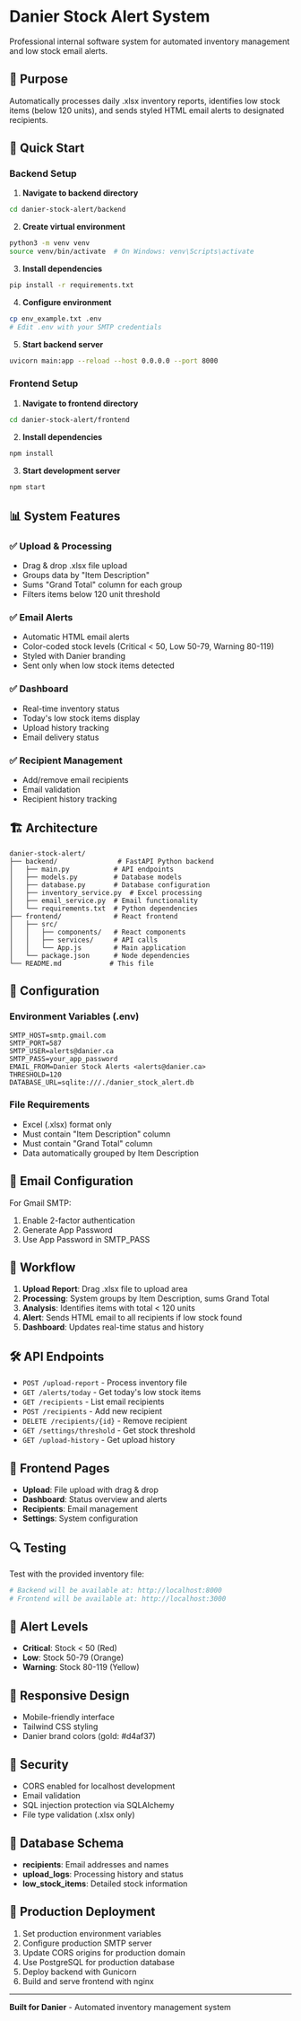 # Danier Stock Alert System

Professional internal software system for automated inventory management and low stock email alerts.

## 🎯 Purpose

Automatically processes daily .xlsx inventory reports, identifies low stock items (below 120 units), and sends styled HTML email alerts to designated recipients.

## 🚀 Quick Start

### Backend Setup

1. **Navigate to backend directory**
```bash
cd danier-stock-alert/backend
```

2. **Create virtual environment**
```bash
python3 -m venv venv
source venv/bin/activate  # On Windows: venv\Scripts\activate
```

3. **Install dependencies**
```bash
pip install -r requirements.txt
```

4. **Configure environment**
```bash
cp env_example.txt .env
# Edit .env with your SMTP credentials
```

5. **Start backend server**
```bash
uvicorn main:app --reload --host 0.0.0.0 --port 8000
```

### Frontend Setup

1. **Navigate to frontend directory**
```bash
cd danier-stock-alert/frontend
```

2. **Install dependencies**
```bash
npm install
```

3. **Start development server**
```bash
npm start
```

## 📊 System Features

### ✅ Upload & Processing
- Drag & drop .xlsx file upload
- Groups data by "Item Description"
- Sums "Grand Total" column for each group
- Filters items below 120 unit threshold

### ✅ Email Alerts
- Automatic HTML email alerts
- Color-coded stock levels (Critical < 50, Low 50-79, Warning 80-119)
- Styled with Danier branding
- Sent only when low stock items detected

### ✅ Dashboard
- Real-time inventory status
- Today's low stock items display
- Upload history tracking
- Email delivery status

### ✅ Recipient Management
- Add/remove email recipients
- Email validation
- Recipient history tracking

## 🏗️ Architecture

```
danier-stock-alert/
├── backend/               # FastAPI Python backend
│   ├── main.py           # API endpoints
│   ├── models.py         # Database models
│   ├── database.py       # Database configuration
│   ├── inventory_service.py  # Excel processing
│   ├── email_service.py  # Email functionality
│   └── requirements.txt  # Python dependencies
├── frontend/             # React frontend
│   ├── src/
│   │   ├── components/   # React components
│   │   ├── services/     # API calls
│   │   └── App.js        # Main application
│   └── package.json      # Node dependencies
└── README.md            # This file
```

## 🔧 Configuration

### Environment Variables (.env)
```
SMTP_HOST=smtp.gmail.com
SMTP_PORT=587
SMTP_USER=alerts@danier.ca
SMTP_PASS=your_app_password
EMAIL_FROM=Danier Stock Alerts <alerts@danier.ca>
THRESHOLD=120
DATABASE_URL=sqlite:///./danier_stock_alert.db
```

### File Requirements
- Excel (.xlsx) format only
- Must contain "Item Description" column
- Must contain "Grand Total" column
- Data automatically grouped by Item Description

## 📧 Email Configuration

For Gmail SMTP:
1. Enable 2-factor authentication
2. Generate App Password
3. Use App Password in SMTP_PASS

## 🔄 Workflow

1. **Upload Report**: Drag .xlsx file to upload area
2. **Processing**: System groups by Item Description, sums Grand Total
3. **Analysis**: Identifies items with total < 120 units
4. **Alert**: Sends HTML email to all recipients if low stock found
5. **Dashboard**: Updates real-time status and history

## 🛠️ API Endpoints

- `POST /upload-report` - Process inventory file
- `GET /alerts/today` - Get today's low stock items
- `GET /recipients` - List email recipients
- `POST /recipients` - Add new recipient
- `DELETE /recipients/{id}` - Remove recipient
- `GET /settings/threshold` - Get stock threshold
- `GET /upload-history` - Get upload history

## 🎨 Frontend Pages

- **Upload**: File upload with drag & drop
- **Dashboard**: Status overview and alerts
- **Recipients**: Email management
- **Settings**: System configuration

## 🔍 Testing

Test with the provided inventory file:
```bash
# Backend will be available at: http://localhost:8000
# Frontend will be available at: http://localhost:3000
```

## 🚨 Alert Levels

- **Critical**: Stock < 50 (Red)
- **Low**: Stock 50-79 (Orange)  
- **Warning**: Stock 80-119 (Yellow)

## 📱 Responsive Design

- Mobile-friendly interface
- Tailwind CSS styling
- Danier brand colors (gold: #d4af37)

## 🔐 Security

- CORS enabled for localhost development
- Email validation
- SQL injection protection via SQLAlchemy
- File type validation (.xlsx only)

## 💾 Database Schema

- **recipients**: Email addresses and names
- **upload_logs**: Processing history and status
- **low_stock_items**: Detailed stock information

## 🎯 Production Deployment

1. Set production environment variables
2. Configure production SMTP server
3. Update CORS origins for production domain
4. Use PostgreSQL for production database
5. Deploy backend with Gunicorn
6. Build and serve frontend with nginx

---

**Built for Danier** - Automated inventory management system 